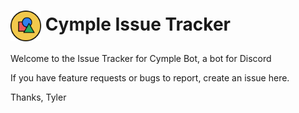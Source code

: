 

<h1>
    <img src="https://raw.githubusercontent.com/tylercasson/cymple-issues/master/assets/icon-circle-outline.png" style="height: 1.75em; vertical-align: middle;"> 
    <span>Cymple Issue Tracker</span>
</h1>

Welcome to the Issue Tracker for Cymple Bot, a bot for Discord

If you have feature requests or bugs to report, create an issue here.

Thanks,
Tyler
